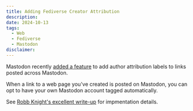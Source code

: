 ```yaml
---
title: Adding Fediverse Creator Attribution
description:
date: 2024-10-13
tags:
  - Web
  - Fediverse
  - Mastodon
disclaimer:
---
```


Mastodon recently [added a feature](https://blog.joinmastodon.org/2024/07/highlighting-journalism-on-mastodon/) to add author attribution labels to links posted across Mastodon.

When a link to a web page you've created is posted on Mastodon, you can opt to have your own Mastodon account tagged automatically.

See [Robb Knight's excellent write-up](https://rknight.me/blog/setting-up-mastodon-author-tags/) for impmentation details.
